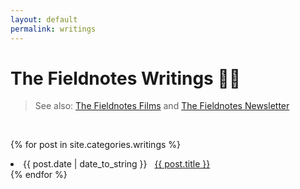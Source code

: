 ```yaml
---
layout: default
permalink: writings
---
```


# The Fieldnotes Writings ✍🏽

> See also: [The Fieldnotes Films](/films) and [The Fieldnotes Newsletter](https://marcbeep.substack.com)

<br/>

{% for post in site.categories.writings %}

  <li><span>{{ post.date | date_to_string }}</span> &nbsp; <a href="{{ post.url }}">{{ post.title }}</a></li>
{% endfor %}
